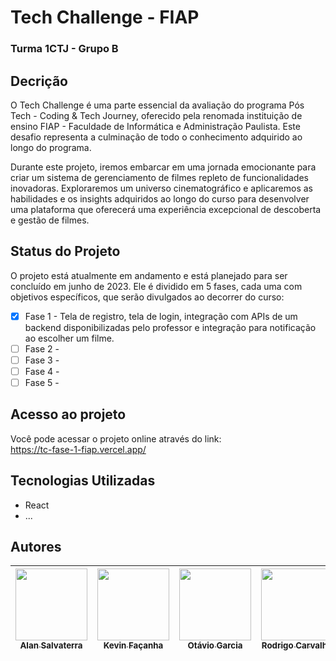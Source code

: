 # Tech Challenge - FIAP
### Turma 1CTJ - Grupo B

## Decrição
O Tech Challenge é uma parte essencial da avaliação do programa Pós Tech - Coding & Tech Journey, oferecido pela renomada instituição de ensino FIAP - Faculdade de Informática e Administração Paulista. Este desafio representa a culminação de todo o conhecimento adquirido ao longo do programa.

Durante este projeto, iremos embarcar em uma jornada emocionante para criar um sistema de gerenciamento de filmes repleto de funcionalidades inovadoras. Exploraremos um universo cinematográfico e aplicaremos as habilidades e os insights adquiridos ao longo do curso para desenvolver uma plataforma que oferecerá uma experiência excepcional de descoberta e gestão de filmes.

## Status do Projeto
O projeto está atualmente em andamento e está planejado para ser concluído em junho de 2023. Ele é dividido em 5 fases, cada uma com objetivos específicos, que serão divulgados ao decorrer do curso:
- [x] Fase 1 - Tela de registro, tela de login, integração com APIs de um backend disponibilizadas pelo professor e integração para notificação ao escolher um filme.
- [ ] Fase 2 - 
- [ ] Fase 3 - 
- [ ] Fase 4 - 
- [ ] Fase 5 - 

## Acesso ao projeto

Você pode acessar o projeto online através do link:<br>
https://tc-fase-1-fiap.vercel.app/


## Tecnologias Utilizadas
* React
* ...

## Autores

| [<img loading="lazy" src="https://avatars.githubusercontent.com/u/139759865?v=4" width=115><br><sub>Alan Salvaterra</sub>](https://github.com/alansalvaterra) |  [<img loading="lazy" src="https://media.licdn.com/dms/image/D4E03AQFp26tKkTsDsg/profile-displayphoto-shrink_800_800/0/1691521758592?e=1703721600&v=beta&t=6BeBuheGD2X3VmevYRYjQY45tGNB4sbBdISg4R_9g24" width=115><br><sub>Kevin Façanha</sub>](https://github.com/) |  [<img loading="lazy" src="https://avatars.githubusercontent.com/u/112664923?v=4" width=115><br><sub>Otávio Garcia</sub>](https://github.com/oc-garcia) | [<img loading="lazy" src="https://avatars.githubusercontent.com/u/48560899?v=4" width=115><br><sub>Rodrigo Carvalho</sub>](https://github.com/DrigoCarvalho) |
| :---: | :---: | :---: |:---: |




